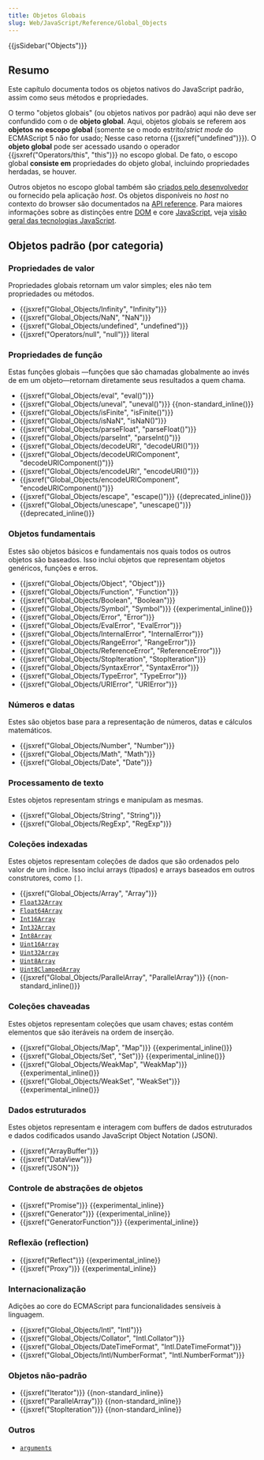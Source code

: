 ```yaml
---
title: Objetos Globais
slug: Web/JavaScript/Reference/Global_Objects
---
```

{{jsSidebar("Objects")}}

## Resumo

Este capítulo documenta todos os objetos nativos do JavaScript padrão, assim como seus métodos e propriedades.

O termo "objetos globais" (ou objetos nativos por padrão) aqui não deve ser confundido com o de **objeto global**. Aqui, objetos globais se referem aos **objetos no escopo global** (somente se o modo estrito/_strict mode_ do ECMAScript 5 não for usado; Nesse caso retorna {{jsxref("undefined")}}). O **objeto global** pode ser acessado usando o operador {{jsxref("Operators/this", "this")}} no escopo global. De fato, o escopo global **consiste em** propriedades do objeto global, incluindo propriedades herdadas, se houver.

Outros objetos no escopo global também são [criados pelo desenvolvedor](/pt-BR/docs/Web/JavaScript/Guide/Working_with_Objects#creating_new_objects) ou fornecido pela aplicação _host_. Os objetos disponíveis no _host_ no contexto do browser são documentados na [API reference](/pt-BR/docs/Web/API/Reference). Para maiores informações sobre as distinções entre [DOM](/pt-BR/docs/DOM/DOM_Reference) e core [JavaScript](/pt-BR/docs/Web/JavaScript), veja [visão geral das tecnologias JavaScript](/pt-BR/docs/Web/JavaScript/JavaScript_technologies_overview).

## Objetos padrão (por categoria)

### Propriedades de valor

Propriedades globais retornam um valor simples; eles não tem propriedades ou métodos.

- {{jsxref("Global_Objects/Infinity", "Infinity")}}
- {{jsxref("Global_Objects/NaN", "NaN")}}
- {{jsxref("Global_Objects/undefined", "undefined")}}
- {{jsxref("Operators/null", "null")}} literal

### Propriedades de função

Estas funções globais —funções que são chamadas globalmente ao invés de em um objeto—retornam diretamente seus resultados a quem chama.

- {{jsxref("Global_Objects/eval", "eval()")}}
- {{jsxref("Global_Objects/uneval", "uneval()")}} {{non-standard_inline()}}
- {{jsxref("Global_Objects/isFinite", "isFinite()")}}
- {{jsxref("Global_Objects/isNaN", "isNaN()")}}
- {{jsxref("Global_Objects/parseFloat", "parseFloat()")}}
- {{jsxref("Global_Objects/parseInt", "parseInt()")}}
- {{jsxref("Global_Objects/decodeURI", "decodeURI()")}}
- {{jsxref("Global_Objects/decodeURIComponent", "decodeURIComponent()")}}
- {{jsxref("Global_Objects/encodeURI", "encodeURI()")}}
- {{jsxref("Global_Objects/encodeURIComponent", "encodeURIComponent()")}}
- {{jsxref("Global_Objects/escape", "escape()")}} {{deprecated_inline()}}
- {{jsxref("Global_Objects/unescape", "unescape()")}} {{deprecated_inline()}}

### Objetos fundamentais

Estes são objetos básicos e fundamentais nos quais todos os outros objetos são baseados. Isso inclui objetos que representam objetos genéricos, funções e erros.

- {{jsxref("Global_Objects/Object", "Object")}}
- {{jsxref("Global_Objects/Function", "Function")}}
- {{jsxref("Global_Objects/Boolean", "Boolean")}}
- {{jsxref("Global_Objects/Symbol", "Symbol")}} {{experimental_inline()}}
- {{jsxref("Global_Objects/Error", "Error")}}
- {{jsxref("Global_Objects/EvalError", "EvalError")}}
- {{jsxref("Global_Objects/InternalError", "InternalError")}}
- {{jsxref("Global_Objects/RangeError", "RangeError")}}
- {{jsxref("Global_Objects/ReferenceError", "ReferenceError")}}
- {{jsxref("Global_Objects/StopIteration", "StopIteration")}}
- {{jsxref("Global_Objects/SyntaxError", "SyntaxError")}}
- {{jsxref("Global_Objects/TypeError", "TypeError")}}
- {{jsxref("Global_Objects/URIError", "URIError")}}

### Números e datas

Estes são objetos base para a representação de números, datas e cálculos matemáticos.

- {{jsxref("Global_Objects/Number", "Number")}}
- {{jsxref("Global_Objects/Math", "Math")}}
- {{jsxref("Global_Objects/Date", "Date")}}

### Processamento de texto

Estes objetos representam strings e manipulam as mesmas.

- {{jsxref("Global_Objects/String", "String")}}
- {{jsxref("Global_Objects/RegExp", "RegExp")}}

### Coleções indexadas

Estes objetos representam coleções de dados que são ordenados pelo valor de um índice. Isso inclui arrays (tipados) e arrays baseados em outros construtores, como `[]`.

- {{jsxref("Global_Objects/Array", "Array")}}
- [`Float32Array`](/pt-BR/docs/JavaScript_typed_arrays/Float32Array)
- [`Float64Array`](/pt-BR/docs/JavaScript_typed_arrays/Float64Array)
- [`Int16Array`](/pt-BR/docs/JavaScript_typed_arrays/Int16Array)
- [`Int32Array`](/pt-BR/docs/JavaScript_typed_arrays/Int32Array)
- [`Int8Array`](/pt-BR/docs/JavaScript_typed_arrays/Int8Array)
- [`Uint16Array`](/pt-BR/docs/JavaScript_typed_arrays/Uint16Array)
- [`Uint32Array`](/pt-BR/docs/JavaScript_typed_arrays/Uint32Array)
- [`Uint8Array`](/pt-BR/docs/JavaScript_typed_arrays/Uint8Array)
- [`Uint8ClampedArray`](/pt-BR/docs/Web/JavaScript/Reference/Global_Objects/Uint8ClampedArray)
- {{jsxref("Global_Objects/ParallelArray", "ParallelArray")}} {{non-standard_inline()}}

### Coleções chaveadas

Estes objetos representam coleções que usam chaves; estas contém elementos que são iteráveis na ordem de inserção.

- {{jsxref("Global_Objects/Map", "Map")}} {{experimental_inline()}}
- {{jsxref("Global_Objects/Set", "Set")}} {{experimental_inline()}}
- {{jsxref("Global_Objects/WeakMap", "WeakMap")}} {{experimental_inline()}}
- {{jsxref("Global_Objects/WeakSet", "WeakSet")}} {{experimental_inline()}}

### Dados estruturados

Estes objetos representam e interagem com buffers de dados estruturados e dados codificados usando JavaScript Object Notation (JSON).

- {{jsxref("ArrayBuffer")}}
- {{jsxref("DataView")}}
- {{jsxref("JSON")}}

### Controle de abstrações de objetos

- {{jsxref("Promise")}} {{experimental_inline}}
- {{jsxref("Generator")}} {{experimental_inline}}
- {{jsxref("GeneratorFunction")}} {{experimental_inline}}

### Reflexão (reflection)

- {{jsxref("Reflect")}} {{experimental_inline}}
- {{jsxref("Proxy")}} {{experimental_inline}}

### Internacionalização

Adições ao core do ECMAScript para funcionalidades sensíveis à linguagem.

- {{jsxref("Global_Objects/Intl", "Intl")}}
- {{jsxref("Global_Objects/Collator", "Intl.Collator")}}
- {{jsxref("Global_Objects/DateTimeFormat", "Intl.DateTimeFormat")}}
- {{jsxref("Global_Objects/Intl/NumberFormat", "Intl.NumberFormat")}}

### Objetos não-padrão

- {{jsxref("Iterator")}} {{non-standard_inline}}
- {{jsxref("ParallelArray")}} {{non-standard_inline}}
- {{jsxref("StopIteration")}} {{non-standard_inline}}

### Outros

- [`arguments`](/pt-BR/docs/Web/JavaScript/Reference/Functions_and_function_scope/arguments)
